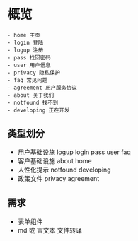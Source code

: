 # 概览
```
- home 主页
- login 登陆
- logup 注册
- pass 找回密码
- user 用户信息
- privacy 隐私保护
- faq 常见问题
- agreement 用户服务协议
- about 关于我们
- notfound 找不到
- developing 正在开发
```

## 类型划分

- 用户基础设施 logup login pass user faq
- 客户基础设施 about home
- 人性化提示 notfound developing
- 政策文件 privacy agreement

## 需求

- 表单组件
- md 或 富文本 文件转译


